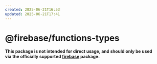 ```yaml
---
created: 2025-06-21T16:53
updated: 2025-06-21T17:41
---
```

# @firebase/functions-types

**This package is not intended for direct usage, and should only be used via the officially supported [firebase](https://www.npmjs.com/package/firebase) package.**
